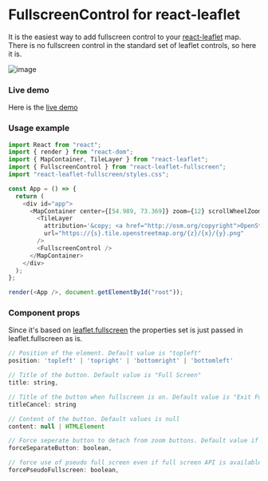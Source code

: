 # FullscreenControl for react-leaflet 
It is the easiest way to add fullscreen control to your [react-leaflet](https://react-leaflet.js.org/) map. There is no fullscreen control in the standard set of leaflet controls, so here it is.

![image](https://github.com/krvital/react-leaflet-fullscreen/assets/811386/278384cf-d891-421e-822c-823d6db2d378)

### Live demo
Here is the [live demo](https://codesandbox.io/s/react-leaflet-fullscreen-v4-74kd9d) 

### Usage example
```js
import React from "react";
import { render } from "react-dom";
import { MapContainer, TileLayer } from "react-leaflet";
import { FullscreenControl } from "react-leaflet-fullscreen";
import "react-leaflet-fullscreen/styles.css";

const App = () => {
  return (
    <div id="app">
      <MapContainer center={[54.989, 73.369]} zoom={12} scrollWheelZoom={false} id="map">
        <TileLayer
          attribution='&copy; <a href="http://osm.org/copyright">OpenStreetMap</a> contributors'
          url="https://{s}.tile.openstreetmap.org/{z}/{x}/{y}.png"
        />
        <FullscreenControl />
      </MapContainer>
    </div>
  );
};

render(<App />, document.getElementById("root"));
```

### Component props
Since it's based on [leaflet.fullscreen](https://github.com/brunob/leaflet.fullscreen) the properties set is just passed in leaflet.fullscreen as is.

```jsx
// Position of the element. Default value is "topleft"
position: 'topleft' | 'topright' | 'bottomright' | 'bottomleft'

// Title of the button. Default value is "Full Screen"
title: string,

// Title of the button when fullscreen is on. Default value is "Exit Full Screen"
titleCancel: string 

// Content of the button. Default values is null
content: null | HTMLElement 

// Force seperate button to detach from zoom buttons. Default value if false
forceSeparateButton: boolean, 

// force use of pseudo full screen even if full screen API is available. Default value is false
forcePseudoFullscreen: boolean,
```

